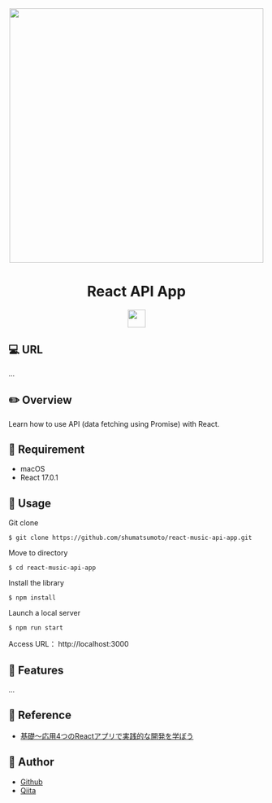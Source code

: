 <div align="center">
  <img src="https://user-images.githubusercontent.com/11171872/203345580-40a14fa9-b1f0-4c29-a042-138ff78f7d9b.jpg" width="500">
</div>

<h1 align="center">React API App</h1>

<div align="center">
  <a href="https://reactjs.org/">
    <img src="https://user-images.githubusercontent.com/11171872/113251146-b6ba2b00-92fc-11eb-847a-fc58d7f87239.png" height="35">
  </a>
</div>

## :computer: URL

...

## :pencil2: Overview

Learn how to use API (data fetching using Promise) with React.

## :hammer: Requirement

- macOS
- React 17.0.1

## :pushpin: Usage

Git clone
```
$ git clone https://github.com/shumatsumoto/react-music-api-app.git
```
Move to directory
```
$ cd react-music-api-app
```
Install the library
```
$ npm install
```
Launch a local server
```
$ npm run start
```
Access URL： 
http://localhost:3000

## :railway_car: Features

...

## :green_book: Reference

- [基礎〜応用4つのReactアプリで実践的な開発を学ぼう](https://www.udemy.com/course/react-product-development/?couponCode=KEEPLEARNING)

## :hatching_chick: Author

- [Github](https://github.com/shumatsumoto)
- [Qiita](https://qiita.com/ShuMatsumoto)

